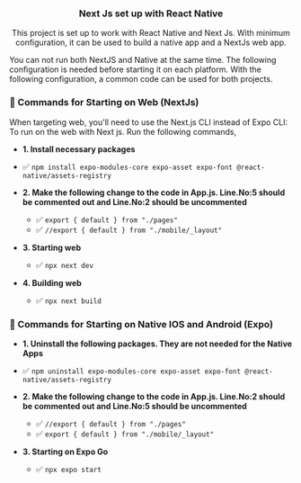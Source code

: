 <div align="center">

  <h3 align="center">Next Js set up with React Native</h3>

   <div align="center">
    This project is set up to work with React Native and Next Js. With minimum configuration, it can be used to build a native app and a NextJs web app. 
    </div>
</div>

You can not run both NextJS and Native at the same time. The following configuration is needed before starting it on each platform.
With the following configuration, a common code can be used for both projects.

### 🏁 Commands for Starting on Web (NextJs)

When targeting web, you'll need to use the Next.js CLI instead of Expo CLI:
To run on the web with Next js. Run the following commands,

- **1. Install necessary packages**
- ✅ `npm install expo-modules-core expo-asset expo-font @react-native/assets-registry`

- **2. Make the following change to the code in App.js. Line.No:5 should be commented out and Line.No:2 should be uncommented**

  - ✅ `export { default } from "./pages"`
  - ✅ `//export { default } from "./mobile/_layout"`

- **3. Starting web**

  - ✅ `npx next dev`

- **4. Building web**

  - ✅ `npx next build`

### 🏁 Commands for Starting on Native IOS and Android (Expo)

- **1. Uninstall the following packages. They are not needed for the Native Apps**
- ✅ `npm uninstall expo-modules-core expo-asset expo-font @react-native/assets-registry`

- **2. Make the following change to the code in App.js. Line.No:2 should be commented out and Line.No:5 should be uncommented**

  - ✅ `//export { default } from "./pages"`
  - ✅ `export { default } from "./mobile/_layout"`

- **3. Starting on Expo Go**

  - ✅ `npx expo start`
